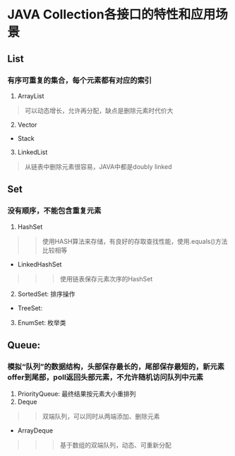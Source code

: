 # JAVA Collection各接口的特性和应用场景
## List
### 有序可重复的集合，每个元素都有对应的索引
 1. ArrayList
 > 可以动态增长，允许再分配，缺点是删除元素时代价大
 2. Vector
  - Stack
 3. LinkedList
 > 从链表中删除元素很容易，JAVA中都是doubly linked
## Set
### 没有顺序，不能包含重复元素
 1. HashSet
 >> 使用HASH算法来存储，有良好的存取查找性能，使用.equals()方法比较相等
  - LinkedHashSet
  >>> 使用链表保存元素次序的HashSet
 2. SortedSet: 排序操作
  - TreeSet:
 3. EnumSet: 枚举类
## Queue:
### 模拟“队列”的数据结构，头部保存最长的，尾部保存最短的，新元素offer到尾部，poll返回头部元素，不允许随机访问队列中元素
 1. PriorityQueue: 最终结果按元素大小重排列
 2. Deque
 >> 双端队列，可以同时从两端添加、删除元素
  - ArrayDeque
  >>> 基于数组的双端队列，动态、可重新分配

